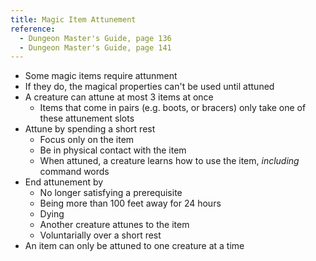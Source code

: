 ```yaml
---
title: Magic Item Attunement
reference:
  - Dungeon Master's Guide, page 136
  - Dungeon Master's Guide, page 141
---
```


- Some magic items require attunment
- If they do, the magical properties can't be used until attuned
- A creature can attune at most 3 items at once
  - Items that come in pairs (e.g. boots, or bracers) only take one of these attunement slots
- Attune by spending a short rest
  - Focus only on the item
  - Be in physical contact with the item
  - When attuned, a creature learns how to use the item, _including_ command words
- End attunement by
  - No longer satisfying a prerequisite
  - Being more than 100 feet away for 24 hours
  - Dying
  - Another creature attunes to the item
  - Voluntarially over a short rest
- An item can only be attuned to one creature at a time
